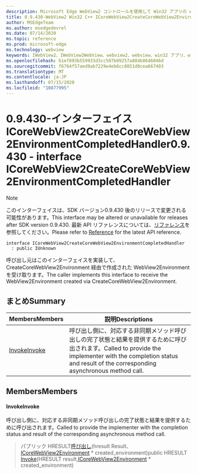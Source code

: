 ```yaml
---
description: Microsoft Edge WebView2 コントロールを使用して Win32 アプリの web コンテンツをホストする
title: 0.9.430-WebView2 Win32 C++ ICoreWebView2CreateCoreWebView2EnvironmentCompletedHandler
author: MSEdgeTeam
ms.author: msedgedevrel
ms.date: 07/14/2020
ms.topic: reference
ms.prod: microsoft-edge
ms.technology: webview
keywords: IWebView2、IWebView2WebView、webview2、webview、win32 アプリ、win32、edge、ICoreWebView2、ICoreWebView2Host、browser control、edge html
ms.openlocfilehash: b1ef893b559933d3cc507b09257a884b8646046d
ms.sourcegitcommit: f6764f57aed9ab7229e4eb6cc8851d0cea667403
ms.translationtype: MT
ms.contentlocale: ja-JP
ms.lasthandoff: 07/15/2020
ms.locfileid: "10877995"
---
```

# <span data-ttu-id="2fc70-104">0.9.430-インターフェイス ICoreWebView2CreateCoreWebView2EnvironmentCompletedHandler</span><span class="sxs-lookup"><span data-stu-id="2fc70-104">0.9.430 - interface ICoreWebView2CreateCoreWebView2EnvironmentCompletedHandler</span></span> 

> [!NOTE]
> <span data-ttu-id="2fc70-105">このインターフェイスは、SDK バージョン0.9.430 後のリリースで変更される可能性があります。</span><span class="sxs-lookup"><span data-stu-id="2fc70-105">This interface may be altered or unavailable for releases after SDK version 0.9.430.</span></span> <span data-ttu-id="2fc70-106">最新 API リファレンスについては、[リファレンス](../../../webview2-api-reference.md)を参照してください。</span><span class="sxs-lookup"><span data-stu-id="2fc70-106">Please refer to [Reference](../../../webview2-api-reference.md) for the latest API reference.</span></span>

```
interface ICoreWebView2CreateCoreWebView2EnvironmentCompletedHandler
  : public IUnknown
```

<span data-ttu-id="2fc70-107">呼び出し元はこのインターフェイスを実装して、CreateCoreWebView2Environment 経由で作成された WebView2Environment を受け取ります。</span><span class="sxs-lookup"><span data-stu-id="2fc70-107">The caller implements this interface to receive the WebView2Environment created via CreateCoreWebView2Environment.</span></span>

## <span data-ttu-id="2fc70-108">まとめ</span><span class="sxs-lookup"><span data-stu-id="2fc70-108">Summary</span></span>

 <span data-ttu-id="2fc70-109">Members</span><span class="sxs-lookup"><span data-stu-id="2fc70-109">Members</span></span>                        | <span data-ttu-id="2fc70-110">説明</span><span class="sxs-lookup"><span data-stu-id="2fc70-110">Descriptions</span></span>
--------------------------------|---------------------------------------------
[<span data-ttu-id="2fc70-111">Invoke</span><span class="sxs-lookup"><span data-stu-id="2fc70-111">Invoke</span></span>](#invoke) | <span data-ttu-id="2fc70-112">呼び出し側に、対応する非同期メソッド呼び出しの完了状態と結果を提供するために呼び出されます。</span><span class="sxs-lookup"><span data-stu-id="2fc70-112">Called to provide the implementer with the completion status and result of the corresponding asynchronous method call.</span></span>

## <span data-ttu-id="2fc70-113">Members</span><span class="sxs-lookup"><span data-stu-id="2fc70-113">Members</span></span>

#### <span data-ttu-id="2fc70-114">Invoke</span><span class="sxs-lookup"><span data-stu-id="2fc70-114">Invoke</span></span> 

<span data-ttu-id="2fc70-115">呼び出し側に、対応する非同期メソッド呼び出しの完了状態と結果を提供するために呼び出されます。</span><span class="sxs-lookup"><span data-stu-id="2fc70-115">Called to provide the implementer with the completion status and result of the corresponding asynchronous method call.</span></span>

> <span data-ttu-id="2fc70-116">パブリック HRESULT[呼び出し](#invoke)(hresult Result、[ICoreWebView2Environment](ICoreWebView2Environment.md) \* created_environment)</span><span class="sxs-lookup"><span data-stu-id="2fc70-116">public HRESULT [Invoke](#invoke)(HRESULT result,[ICoreWebView2Environment](ICoreWebView2Environment.md) \* created_environment)</span></span>

